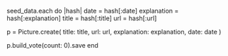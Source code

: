 seed_data.each do |hash|
  date = hash[:date]
  explanation = hash[:explanation]
  title = hash[:title]
  url = hash[:url]
  
  p = Picture.create(
    title: title,
    url: url,
    explanation: explanation,
    date: date
  )
  
  p.build_vote(count: 0).save
end